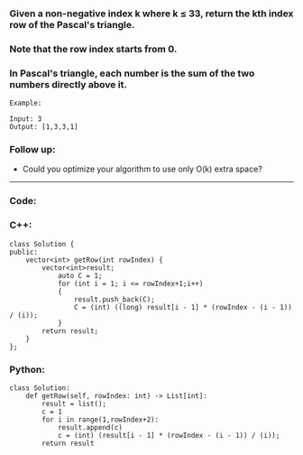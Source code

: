 ### Given a non-negative index k where k ≤ 33, return the kth index row of the Pascal's triangle.

### Note that the row index starts from 0.

### In Pascal's triangle, each number is the sum of the two numbers directly above it.

```
Example:

Input: 3
Output: [1,3,3,1]
```

### Follow up:
- Could you optimize your algorithm to use only O(k) extra space?

---

### Code:

### C++:

```
class Solution {
public:
    vector<int> getRow(int rowIndex) {
        vector<int>result;
            auto C = 1;
            for (int i = 1; i <= rowIndex+1;i++)  
            { 
                result.push_back(C);  
                C = (int) ((long) result[i - 1] * (rowIndex - (i - 1)) / (i));  
            }
        return result;
    }
};
```

### Python:

```
class Solution:
    def getRow(self, rowIndex: int) -> List[int]:
        result = list();
        c = 1
        for i in range(1,rowIndex+2):
            result.append(c)
            c = (int) (result[i - 1] * (rowIndex - (i - 1)) / (i));
        return result
```
